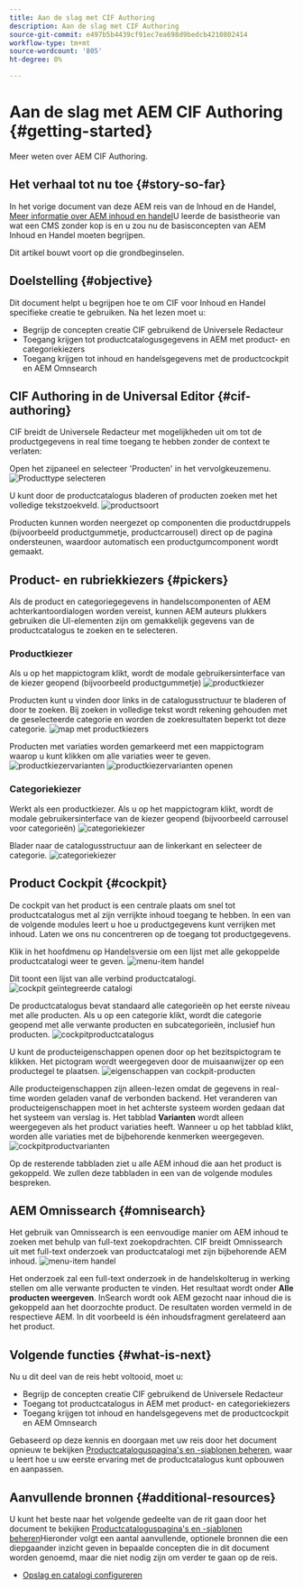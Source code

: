 ```yaml
---
title: Aan de slag met CIF Authoring
description: Aan de slag met CIF Authoring
source-git-commit: e497b5b4439cf91ec7ea698d9bedcb4210802414
workflow-type: tm+mt
source-wordcount: '805'
ht-degree: 0%

---
```


# Aan de slag met AEM CIF Authoring {#getting-started}

Meer weten over AEM CIF Authoring.

## Het verhaal tot nu toe {#story-so-far}

In het vorige document van deze AEM reis van de Inhoud en de Handel, [Meer informatie over AEM inhoud en handel](/help/commerce-cloud/introduction.md)U leerde de basistheorie van wat een CMS zonder kop is en u zou nu de basisconcepten van AEM Inhoud en Handel moeten begrijpen.

Dit artikel bouwt voort op die grondbeginselen.

## Doelstelling {#objective}

Dit document helpt u begrijpen hoe te om CIF voor Inhoud en Handel specifieke creatie te gebruiken. Na het lezen moet u:

* Begrijp de concepten creatie CIF gebruikend de Universele Redacteur
* Toegang krijgen tot productcatalogusgegevens in AEM met product- en categoriekiezers
* Toegang krijgen tot inhoud en handelsgegevens met de productcockpit en AEM Omnsearch

## CIF Authoring in de Universal Editor {#cif-authoring}

CIF breidt de Universele Redacteur met mogelijkheden uit om tot de productgegevens in real time toegang te hebben zonder de context te verlaten:

Open het zijpaneel en selecteer &#39;Producten&#39; in het vervolgkeuzemenu.
![Producttype selecteren](assets/asset-finder-overview.png)

U kunt door de productcatalogus bladeren of producten zoeken met het volledige tekstzoekveld.
![productsoort](assets/asset-finder-search.png)

Producten kunnen worden neergezet op componenten die productdruppels (bijvoorbeeld productgummetje, productcarrousel) direct op de pagina ondersteunen, waardoor automatisch een productgumcomponent wordt gemaakt.

## Product- en rubriekkiezers {#pickers}

Als de product en categoriegegevens in handelscomponenten of AEM achterkantoordialogen worden vereist, kunnen AEM auteurs plukkers gebruiken die UI-elementen zijn om gemakkelijk gegevens van de productcatalogus te zoeken en te selecteren.

### Productkiezer

Als u op het mappictogram klikt, wordt de modale gebruikersinterface van de kiezer geopend (bijvoorbeeld productgummetje)
![productkiezer](assets/product-picker-open.png)

Producten kunt u vinden door links in de catalogusstructuur te bladeren of door te zoeken. Bij zoeken in volledige tekst wordt rekening gehouden met de geselecteerde categorie en worden de zoekresultaten beperkt tot deze categorie.
![map met productkiezers](assets/product-picker-folders.png)

Producten met variaties worden gemarkeerd met een mappictogram waarop u kunt klikken om alle variaties weer te geven.
![productkiezervarianten](assets/product-picker-variants.png)
![productkiezervarianten openen](assets/product-picker-variants-open.png)

### Categoriekiezer

Werkt als een productkiezer. Als u op het mappictogram klikt, wordt de modale gebruikersinterface van de kiezer geopend (bijvoorbeeld carrousel voor categorieën)
![categoriekiezer](assets/category-picker-open.png)

Blader naar de catalogusstructuur aan de linkerkant en selecteer de categorie.
![categoriekiezer](assets/category-picker-folders.png)

## Product Cockpit {#cockpit}

De cockpit van het product is een centrale plaats om snel tot productcatalogus met al zijn verrijkte inhoud toegang te hebben. In een van de volgende modules leert u hoe u productgegevens kunt verrijken met inhoud. Laten we ons nu concentreren op de toegang tot productgegevens.

Klik in het hoofdmenu op Handelsversie om een lijst met alle gekoppelde productcatalogi weer te geven.
![menu-item handel](assets/commerce-menu-item.png)

Dit toont een lijst van alle verbind productcatalogi.
![cockpit geïntegreerde catalogi](assets/cockpit-Integrated-catalogs.png)

De productcatalogus bevat standaard alle categorieën op het eerste niveau met alle producten. Als u op een categorie klikt, wordt die categorie geopend met alle verwante producten en subcategorieën, inclusief hun producten.
![cockpitproductcatalogus](assets/cockpit-product-catalog.png)

U kunt de producteigenschappen openen door op het bezitspictogram te klikken. Het pictogram wordt weergegeven door de muisaanwijzer op een productegel te plaatsen.
![eigenschappen van cockpit-producten](assets/cockpit-properties.png)

Alle producteigenschappen zijn alleen-lezen omdat de gegevens in real-time worden geladen vanaf de verbonden backend. Het veranderen van producteigenschappen moet in het achterste systeem worden gedaan dat het systeem van verslag is. Het tabblad **Varianten** wordt alleen weergegeven als het product variaties heeft. Wanneer u op het tabblad klikt, worden alle variaties met de bijbehorende kenmerken weergegeven.
![cockpitproductvarianten](assets/cockpit-properties-variants.png)

Op de resterende tabbladen ziet u alle AEM inhoud die aan het product is gekoppeld. We zullen deze tabbladen in een van de volgende modules bespreken.

## AEM Omnissearch {#omnisearch}

Het gebruik van Omnissearch is een eenvoudige manier om AEM inhoud te zoeken met behulp van full-text zoekopdrachten. CIF breidt Omnissearch uit met full-text onderzoek van productcatalogi met zijn bijbehorende AEM inhoud.
![menu-item handel](assets/omnisearch.png)

Het onderzoek zal een full-text onderzoek in de handelskolterug in werking stellen om alle verwante producten te vinden. Het resultaat wordt onder **Alle producten weergeven**. InSearch wordt ook AEM gezocht naar inhoud die is gekoppeld aan het doorzochte product. De resultaten worden vermeld in de respectieve AEM. In dit voorbeeld is één inhoudsfragment gerelateerd aan het product.

## Volgende functies {#what-is-next}

Nu u dit deel van de reis hebt voltooid, moet u:

* Begrijp de concepten creatie CIF gebruikend de Universele Redacteur
* Toegang tot productcatalogus in AEM met product- en categoriekiezers
* Toegang krijgen tot inhoud en handelsgegevens met de productcockpit en AEM Omnsearch

Gebaseerd op deze kennis en doorgaan met uw reis door het document opnieuw te bekijken [Productcataloguspagina&#39;s en -sjablonen beheren](catalog-templates.md), waar u leert hoe u uw eerste ervaring met de productcatalogus kunt opbouwen en aanpassen.

## Aanvullende bronnen {#additional-resources}

U kunt het beste naar het volgende gedeelte van de rit gaan door het document te bekijken [Productcataloguspagina&#39;s en -sjablonen beheren](catalog-templates.md)Hieronder volgt een aantal aanvullende, optionele bronnen die een diepgaander inzicht geven in bepaalde concepten die in dit document worden genoemd, maar die niet nodig zijn om verder te gaan op de reis.

* [Opslag en catalogi configureren](/help/commerce-cloud/getting-started.md#catalog)

